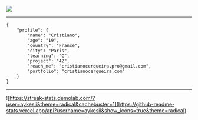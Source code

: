 <img src="https://i.imgur.com/vxPboTb.png"> </img>

<hr />

```
{
    "profile": {
        "name": "Cristiano",
        "age": "19",
        "country": "France",
        "city": "Paris",
        "learning": "C",
        "project": "42",
        "reach_me": "cristianocerqueira.pro@gmail.com",
        "portfolio": "cristianocerqueira.com"
    }
}
```

<hr />

<div justify-content="center">

![https://streak-stats.demolab.com/?user=aykesii&theme=radical&cachebuster=1](https://github-readme-stats.vercel.app/api?username=aykesii&show_icons=true&theme=radical)

<div />
